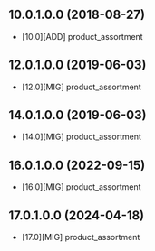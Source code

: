 ## 10.0.1.0.0 (2018-08-27)

- \[10.0\]\[ADD\] product_assortment

## 12.0.1.0.0 (2019-06-03)

- \[12.0\]\[MIG\] product_assortment

## 14.0.1.0.0 (2019-06-03)

- \[14.0\]\[MIG\] product_assortment

## 16.0.1.0.0 (2022-09-15)

- \[16.0\]\[MIG\] product_assortment

## 17.0.1.0.0 (2024-04-18)

- \[17.0\]\[MIG\] product_assortment

